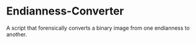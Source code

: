 # Endianness-Converter
A script that forensically converts a binary image from one endianness to another.
